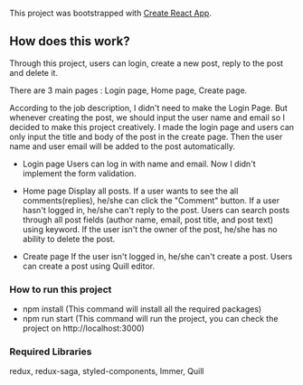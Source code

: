 This project was bootstrapped with [Create React App](https://github.com/facebook/create-react-app).

## How does this work?

Through this project, users can login, create a new post, reply to the post and delete it.

There are 3 main pages : Login page, Home page, Create page.

According to the job description, I didn't need to make the Login Page.
But whenever creating the post, we should input the user name and email so I decided to make this project creatively.
I made the login page and users can only input the title and body of the post in the create page.
Then the user name and user email will be added to the post automatically.

- Login page
  Users can log in with name and email.
  Now I didn't implement the form validation.
- Home page
  Display all posts.
  If a user wants to see the all comments(replies), he/she can click the "Comment" button.
  If a user hasn't logged in, he/she can't reply to the post.
  Users can search posts through all post fields (author name, email, post title, and post text) using keyword.
  If the user isn't the owner of the post, he/she has no ability to delete the post.

- Create page
  If the user isn't logged in, he/she can't create a post.
  Users can create a post using Quill editor.

### How to run this project

- npm install (This command will install all the required packages)
- npm run start (This command will run the project, you can check the project on http://localhost:3000)

### Required Libraries

redux, redux-saga, styled-components, Immer, Quill
